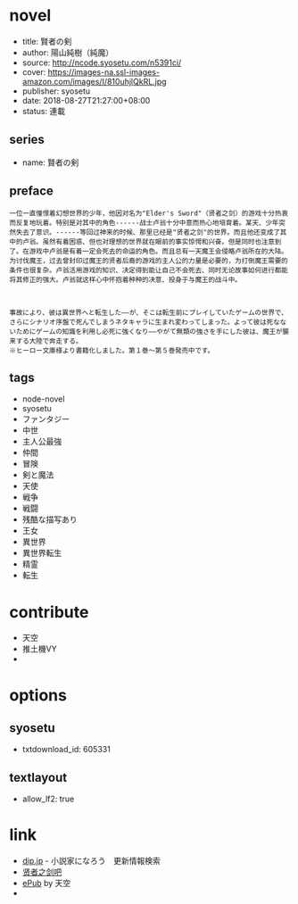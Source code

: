 # novel

- title: 賢者の剣
- author: 陽山純樹（純魔）
- source: http://ncode.syosetu.com/n5391ci/
- cover: https://images-na.ssl-images-amazon.com/images/I/810uhjlQkRL.jpg
- publisher: syosetu
- date: 2018-08-27T21:27:00+08:00
- status: 連載

## series

- name: 賢者の剣

## preface


```
一位一直憧憬着幻想世界的少年，他因对名为"Elder's Sword"（贤者之剑）的游戏十分热衷而反复地玩着。特别是对其中的角色------战士卢翁十分中意而热心地培育着。某天、少年突然失去了意识。------等回过神来的时候、那里已经是"贤者之剑"的世界。而且他还变成了其中的卢翁。虽然有着困惑、但也对理想的世界就在眼前的事实惊愕和兴奋。但是同时也注意到了。在游戏中卢翁是有着一定会死去的命运的角色。而且总有一天魔王会侵略卢翁所在的大陆。为讨伐魔王，过去曾封印过魔王的贤者后裔的游戏的主人公的力量是必要的，为打倒魔王需要的条件也很复杂。卢翁活用游戏的知识、决定得到能让自己不会死去、同时无论故事如何进行都能将其修正的强大。卢翁就这样心中怀抱着种种的决意、投身于与魔王的战斗中。



事故により、彼は異世界へと転生した――が、そこは転生前にプレイしていたゲームの世界で、さらにシナリオ序盤で死んでしまうネタキャラに生まれ変わってしまった。よって彼は死なないためにゲームの知識を利用し必死に強くなり――やがて無類の強さを手にした彼は、魔王が襲来する大陸で奔走する。
※ヒーロー文庫様より書籍化しました。第１巻～第５巻発売中です。
```

## tags

- node-novel
- syosetu
- ファンタジー
- 中世
- 主人公最強
- 仲間
- 冒険
- 剣と魔法
- 天使
- 戦争
- 戦闘
- 残酷な描写あり
- 王女
- 異世界
- 異世界転生
- 精霊
- 転生

# contribute

- 天空
- 推土機VY
- 

# options

## syosetu

- txtdownload_id: 605331

## textlayout

- allow_lf2: true

# link

- [dip.jp](https://narou.dip.jp/search.php?text=n5391ci&novel=all&genre=all&new_genre=all&length=0&down=0&up=100) - 小説家になろう　更新情報検索
- [贤者之剑吧](https://tieba.baidu.com/f?kw=%E8%B4%A4%E8%80%85%E4%B9%8B%E5%89%91&ie=utf-8 "")
- [ePub](https://tieba.baidu.com/p/5441926866) by 天空
- 



